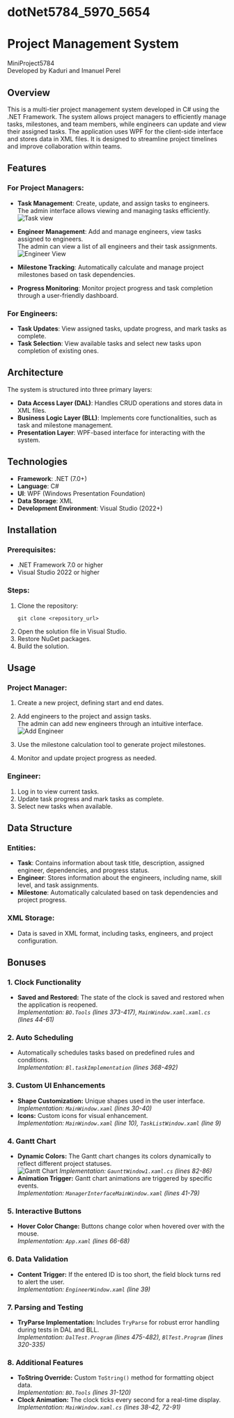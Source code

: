 # dotNet5784_5970_5654
# Project Management System

MiniProject5784  
Developed by Kaduri and Imanuel Perel

## Overview

This is a multi-tier project management system developed in C# using the .NET Framework. The system allows project managers to efficiently manage tasks, milestones, and team members, while engineers can update and view their assigned tasks. The application uses WPF for the client-side interface and stores data in XML files. It is designed to streamline project timelines and improve collaboration within teams.

## Features

### For Project Managers:
- **Task Management**: Create, update, and assign tasks to engineers.  
  The admin interface allows viewing and managing tasks efficiently.  
  ![Task view](https://github.com/user-attachments/assets/64893796-5d41-49bc-b44a-eada9e2809d8)

- **Engineer Management**: Add and manage engineers, view tasks assigned to engineers.  
  The admin can view a list of all engineers and their task assignments.  
  ![Engineer View](https://github.com/user-attachments/assets/64893796-5d41-49bc-b44a-eada9e2809d8)

- **Milestone Tracking**: Automatically calculate and manage project milestones based on task dependencies.

- **Progress Monitoring**: Monitor project progress and task completion through a user-friendly dashboard.

### For Engineers:
- **Task Updates**: View assigned tasks, update progress, and mark tasks as complete.
- **Task Selection**: View available tasks and select new tasks upon completion of existing ones.

## Architecture

The system is structured into three primary layers:
- **Data Access Layer (DAL)**: Handles CRUD operations and stores data in XML files.
- **Business Logic Layer (BLL)**: Implements core functionalities, such as task and milestone management.
- **Presentation Layer**: WPF-based interface for interacting with the system.

## Technologies
- **Framework**: .NET (7.0+)
- **Language**: C#
- **UI**: WPF (Windows Presentation Foundation)
- **Data Storage**: XML
- **Development Environment**: Visual Studio (2022+)

## Installation

### Prerequisites:
- .NET Framework 7.0 or higher
- Visual Studio 2022 or higher

### Steps:
1. Clone the repository:
    ```
    git clone <repository_url>
    ```
2. Open the solution file in Visual Studio.
3. Restore NuGet packages.
4. Build the solution.

## Usage

### Project Manager:
1. Create a new project, defining start and end dates.
2. Add engineers to the project and assign tasks.  
   The admin can add new engineers through an intuitive interface.  
   ![Add Engineer](https://github.com/user-attachments/assets/5fe7360d-62d8-4cb1-9347-76a888d392c1)

3. Use the milestone calculation tool to generate project milestones.
4. Monitor and update project progress as needed.

### Engineer:
1. Log in to view current tasks.
2. Update task progress and mark tasks as complete.
3. Select new tasks when available.

## Data Structure

### Entities:
- **Task**: Contains information about task title, description, assigned engineer, dependencies, and progress status.
- **Engineer**: Stores information about the engineers, including name, skill level, and task assignments.
- **Milestone**: Automatically calculated based on task dependencies and project progress.

### XML Storage:
- Data is saved in XML format, including tasks, engineers, and project configuration.

## Bonuses

### 1. Clock Functionality
- **Saved and Restored:** The state of the clock is saved and restored when the application is reopened.  
  *Implementation: `BO.Tools` (lines 373-417), `MainWindow.xaml.xaml.cs` (lines 44-61)*

### 2. Auto Scheduling
- Automatically schedules tasks based on predefined rules and conditions.  
  *Implementation: `Bl.taskImplementation` (lines 368-492)*

### 3. Custom UI Enhancements
- **Shape Customization:** Unique shapes used in the user interface.  
  *Implementation: `MainWindow.xaml` (lines 30-40)*
- **Icons:** Custom icons for visual enhancement.  
  *Implementation: `MainWindow.xaml` (line 10), `TaskListWindow.xaml` (line 9)*

### 4. Gantt Chart
- **Dynamic Colors:** The Gantt chart changes its colors dynamically to reflect different project statuses.  
  ![Gantt Chart](https://github.com/user-attachments/assets/51c5755b-1abe-440d-a936-14c30ca371d3)
  *Implementation: `GaunttWindow1.xaml.cs` (lines 82-86)*
- **Animation Trigger:** Gantt chart animations are triggered by specific events.  
  *Implementation: `ManagerInterfaceMainWindow.xaml` (lines 41-79)*

### 5. Interactive Buttons
- **Hover Color Change:** Buttons change color when hovered over with the mouse.  
  *Implementation: `App.xaml` (lines 66-68)*

### 6. Data Validation
- **Content Trigger:** If the entered ID is too short, the field block turns red to alert the user.  
  *Implementation: `EngineerWindow.xaml` (line 39)*

### 7. Parsing and Testing
- **TryParse Implementation:** Includes `TryParse` for robust error handling during tests in DAL and BLL.  
  *Implementation: `DalTest.Program` (lines 475-482), `BlTest.Program` (lines 320-335)*

### 8. Additional Features
- **ToString Override:** Custom `ToString()` method for formatting object data.  
  *Implementation: `BO.Tools` (lines 31-120)*
- **Clock Animation:** The clock ticks every second for a real-time display.  
  *Implementation: `MainWindow.xaml.cs` (lines 38-42, 72-91)*
